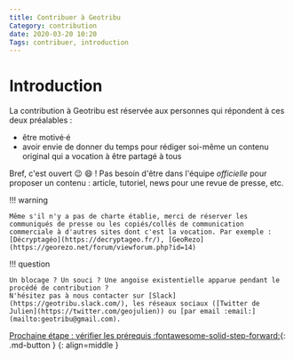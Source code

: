 ```yaml
---
title: Contribuer à Geotribu
Category: contribution
date: 2020-03-20 10:20
Tags: contribuer, introduction
---
```


# Introduction

La contribution à Geotribu est réservée aux personnes qui répondent à ces deux préalables :

- être motivé·é
- avoir envie de donner du temps pour rédiger soi-même un contenu original qui a vocation à être partagé à tous

Bref, c'est ouvert :wink: :smile: ! Pas besoin d'être dans l'équipe _officielle_ pour proposer un contenu : article, tutoriel, news pour une revue de presse, etc.

!!! warning

    Même s'il n'y a pas de charte établie, merci de réserver les communiqués de presse ou les copiés/collés de communication commerciale à d'autres sites dont c'est la vocation. Par exemple : [Décryptagéo](https://decryptageo.fr/), [GeoRezo](https://georezo.net/forum/viewforum.php?id=14)

!!! question

    Un blocage ? Un souci ? Une angoise existentielle apparue pendant le procédé de contribution ?
    N'hésitez pas à nous contacter sur [Slack](https://geotribu.slack.com/), les réseaux sociaux ([Twitter de Julien](https://twitter.com/geojulien)) ou [par email :email:](mailto:geotribu@gmail.com).

[Prochaine étape : vérifier les prérequis :fontawesome-solid-step-forward:](/contribuer/requirements/){: .md-button }
{: align=middle }
